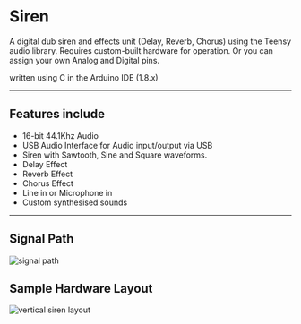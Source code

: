 # Siren

A digital dub siren and effects unit (Delay, Reverb, Chorus) using the Teensy audio library.
Requires custom-built hardware for operation. Or you can assign your own Analog and Digital pins.

written using C in the Arduino IDE (1.8.x)

- - - - - - - - - - - - - - -

## Features include

- 16-bit 44.1Khz Audio
- USB Audio Interface for Audio input/output via USB
- Siren with Sawtooth, Sine and Square waveforms.
- Delay Effect
- Reverb Effect
- Chorus Effect
- Line in or Microphone in
- Custom synthesised sounds

- - - - - - - - - - - - - - -

## Signal Path

![signal path](http://web.adamhammad.com/github/signal-path.jpg)

## Sample Hardware Layout

![vertical siren layout](http://web.adamhammad.com/github/vertical-dub-siren.jpg)


